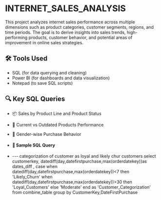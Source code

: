 # INTERNET_SALES_ANALYSIS
This project analyzes internet sales performance across multiple dimensions such as product categories, customer segments, regions, and time periods. The goal is to derive insights into sales trends, high-performing products, customer behavior, and potential areas of improvement in online sales strategies.


## 🛠 Tools Used

- SQL (for data querying and cleaning)
- Power BI (for dashboards and data visualization)
- Notepad (to save SQL scripts)

## 🔍 Key SQL Queries

- 📦 Sales by Product Line and Product Status
- 🧾 Current vs Outdated Products Performance
- 🚻 Gender-wise Purchase Behavior

- #### 🧪 Sample SQL Query
- --- categorization of customer as loyal and likely chur customers 
select customerkey, datediff(day,datefirstpurchase,max(orderdatekey))as dates_diff , 
case when datediff(day,datefirstpurchase,max(orderdatekey))<7 then 'Likely_Churn'
when datediff(day,datefirstpurchase,max(orderdatekey))>30 then 'Loyal_Customers'
else 'Moderate'
end  as 'Customer_Categorization'
from combine_table
group by CustomerKey,DateFirstPurchase
